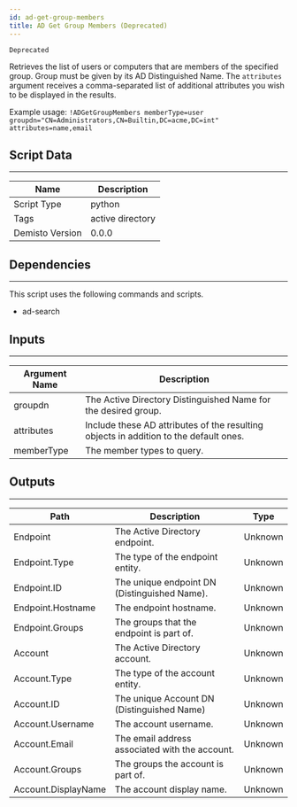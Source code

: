 ```yaml
---
id: ad-get-group-members
title: AD Get Group Members (Deprecated)
---
```


`Deprecated`

Retrieves the list of users or computers that are members of the specified group. Group must be given by its AD Distinguished Name. The `attributes` argument receives a comma-separated list of additional attributes you wish to be displayed in the results.

Example usage: `!ADGetGroupMembers memberType=user groupdn="CN=Administrators,CN=Builtin,DC=acme,DC=int" attributes=name,email`

## Script Data 
---

| **Name** | **Description** |
| --- | --- |
| Script Type | python |
| Tags | active directory |
| Demisto Version | 0.0.0 |

## Dependencies
---
This script uses the following commands and scripts.
* ad-search

## Inputs
---

| **Argument Name** | **Description** |
| --- | --- |
| groupdn | The Active Directory Distinguished Name for the desired group. |
| attributes | Include these AD attributes of the resulting objects in addition to the default ones. |
| memberType | The member types to query.  |

## Outputs
---

| **Path** | **Description** | **Type** |
| --- | --- | --- |
| Endpoint | The Active Directory endpoint. | Unknown |
| Endpoint.Type | The type of the endpoint entity. | Unknown |
| Endpoint.ID | The unique endpoint DN (Distinguished Name). | Unknown |
| Endpoint.Hostname | The endpoint hostname. | Unknown |
| Endpoint.Groups | The groups that the endpoint is part of. | Unknown |
| Account | The Active Directory account. | Unknown |
| Account.Type | The type of the account entity. | Unknown |
| Account.ID | The unique Account DN (Distinguished Name) | Unknown |
| Account.Username | The account username. | Unknown |
| Account.Email | The email address associated with the account. | Unknown |
| Account.Groups | The groups the account is part of. | Unknown |
| Account.DisplayName | The account display name. | Unknown | 
